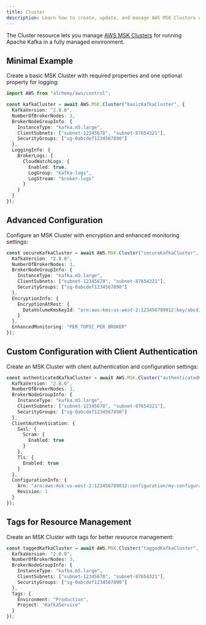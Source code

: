 ```yaml
---
title: Cluster
description: Learn how to create, update, and manage AWS MSK Clusters using Alchemy Cloud Control.
---
```



The Cluster resource lets you manage [AWS MSK Clusters](https://docs.aws.amazon.com/msk/latest/userguide/) for running Apache Kafka in a fully managed environment.

## Minimal Example

Create a basic MSK Cluster with required properties and one optional property for logging:

```ts
import AWS from "alchemy/aws/control";

const kafkaCluster = await AWS.MSK.Cluster("basicKafkaCluster", {
  KafkaVersion: "2.8.0",
  NumberOfBrokerNodes: 3,
  BrokerNodeGroupInfo: {
    InstanceType: "kafka.m5.large",
    ClientSubnets: ["subnet-12345678", "subnet-87654321"],
    SecurityGroups: ["sg-0abcdef1234567890"]
  },
  LoggingInfo: {
    BrokerLogs: {
      CloudWatchLogs: {
        Enabled: true,
        LogGroup: "kafka-logs",
        LogStream: "broker-logs"
      }
    }
  }
});
```

## Advanced Configuration

Configure an MSK Cluster with encryption and enhanced monitoring settings:

```ts
const secureKafkaCluster = await AWS.MSK.Cluster("secureKafkaCluster", {
  KafkaVersion: "2.8.0",
  NumberOfBrokerNodes: 3,
  BrokerNodeGroupInfo: {
    InstanceType: "kafka.m5.large",
    ClientSubnets: ["subnet-12345678", "subnet-87654321"],
    SecurityGroups: ["sg-0abcdef1234567890"]
  },
  EncryptionInfo: {
    EncryptionAtRest: {
      DataVolumeKmsKeyId: "arn:aws:kms:us-west-2:123456789012:key/abcd1234-56ef-78gh-90ij-klmnopqrstuv"
    }
  },
  EnhancedMonitoring: "PER_TOPIC_PER_BROKER"
});
```

## Custom Configuration with Client Authentication

Create an MSK Cluster with client authentication and configuration settings:

```ts
const authenticatedKafkaCluster = await AWS.MSK.Cluster("authenticatedKafkaCluster", {
  KafkaVersion: "2.8.0",
  NumberOfBrokerNodes: 3,
  BrokerNodeGroupInfo: {
    InstanceType: "kafka.m5.large",
    ClientSubnets: ["subnet-12345678", "subnet-87654321"],
    SecurityGroups: ["sg-0abcdef1234567890"]
  },
  ClientAuthentication: {
    Sasl: {
      Scram: {
        Enabled: true
      }
    },
    Tls: {
      Enabled: true
    }
  },
  ConfigurationInfo: {
    Arn: "arn:aws:msk:us-west-2:123456789012:configuration/my-configuration",
    Revision: 1
  }
});
```

## Tags for Resource Management

Create an MSK Cluster with tags for better resource management:

```ts
const taggedKafkaCluster = await AWS.MSK.Cluster("taggedKafkaCluster", {
  KafkaVersion: "2.8.0",
  NumberOfBrokerNodes: 3,
  BrokerNodeGroupInfo: {
    InstanceType: "kafka.m5.large",
    ClientSubnets: ["subnet-12345678", "subnet-87654321"],
    SecurityGroups: ["sg-0abcdef1234567890"]
  },
  Tags: {
    Environment: "Production",
    Project: "KafkaService"
  }
});
```
